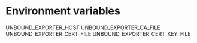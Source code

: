 # Environment variables

UNBOUND_EXPORTER_HOST
UNBOUND_EXPORTER_CA_FILE
UNBOUND_EXPORTER_CERT_FILE
UNBOUND_EXPORTER_CERT_KEY_FILE
